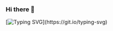 ### Hi there 👋

[![Typing SVG](https://readme-typing-svg.demolab.com/?lines=Olá,+Me+chamo+Gabriel+Generoso;Seja+Bem+Vindo+ao+meu+Github!!!)](https://git.io/typing-svg)
